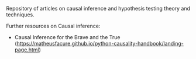 Repository of articles on causal inference and hypothesis testing theory and techniques.

Further resources on Causal inference:
  - Causal Inference for the Brave and the True (https://matheusfacure.github.io/python-causality-handbook/landing-page.html)
